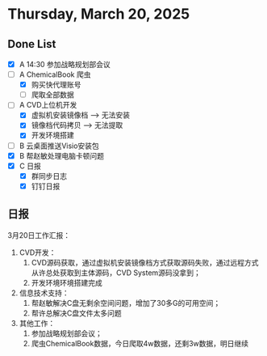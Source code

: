 # Thursday, March 20, 2025

## Done List

- [x] A 14:30 参加战略规划部会议
- [ ] A ChemicalBook 爬虫
  - [x] 购买快代理账号
  - [ ] 爬取全部数据
- [ ] A CVD上位机开发
  - [x] 虚拟机安装镜像档 --> 无法安装
  - [x] 镜像档代码拷贝 --> 无法提取
  - [x] 开发环境搭建
- [ ] B 云桌面推送Visio安装包
- [x] B 帮赵敏处理电脑卡顿问题
- [x] C 日报
  - [x] 群同步日志
  - [x] 钉钉日报

## 日报

3月20日工作汇报：

1. CVD开发：
   1. CVD源码获取，通过虚拟机安装镜像档方式获取源码失败，通过远程方式从许总处获取到主体源码，CVD System源码没拿到；
   2. 开发环境环境搭建完成
2. 信息技术支持：
   1. 帮赵敏解决C盘无剩余空间问题，增加了30多G的可用空间；
   2. 帮许总解决C盘文件太多问题
3. 其他工作：
   1. 参加战略规划部会议；
   2. 爬虫ChemicalBook数据，今日爬取4w数据，还剩3w数据，明日继续
